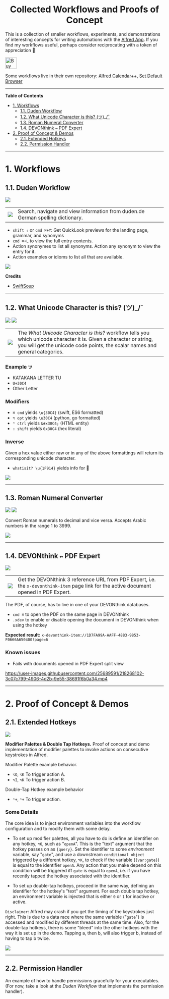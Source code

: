 <!-- # Collected Workflows &amp; Proofs of Concept  -->
<!-- omit from toc -->

<h1 align="center"></br>Collected Workflows and Proofs of Concept</h1>
<!--<p align="center">
<a href="#"><img src="https://img.shields.io/static/v1?style=for-the-badge&message=Alfred&color=5C1F87&logo=Alfred&logoColor=FFFFFF&label="></a>
</p>-->

This is a collection of smaller workflows, experiments, and demonstrations of interesting concepts for writing automations with the [Alfred App](https://www.alfredapp.com/workflows/). 
If you find my workflows useful, perhaps consider reciprocating with a token of appreciation 🤗   

<a href='https://ko-fi.com/G2G1IH7RR' target='_blank'><img height='36' style='border:0px;height:36px;' src='https://storage.ko-fi.com/cdn/kofi3.png?v=3' border='0' alt='Buy Me a Coffee at ko-fi.com' /></a>  

Some workflows live in their own repository: [Alfred Calendar++](https://github.com/zeitlings/alfred-calendar), [Set Default Browser](https://github.com/zeitlings/alfred-set-default-browser/)

---

**Table of Contents**

- [1. Workflows](#1-workflows)
  - [1.1. Duden Workflow](#11-duden-workflow)
  - [1.2. What Unicode Character is this? (ツ)\_/¯](#12-what-unicode-character-is-this-ツ_)
  - [1.3. Roman Numeral Converter](#13-roman-numeral-converter)
  - [1.4. DEVONthink `↔` PDF Expert](#14-devonthink--pdf-expert)
- [2. Proof of Concept \& Demos](#2-proof-of-concept--demos)
  - [2.1. Extended Hotkeys](#21-extended-hotkeys)
  - [2.2. Permission Handler](#22-permission-handler)

---

# 1. Workflows 

## 1.1. Duden Workflow

[![](https://img.shields.io/badge/download-v1.0.0-informational)](https://github.com/zeitlings/alfred-workflows/releases/tag/v1.0.0-dude)

<table> 
    <tr>
        <td>
            <img src="assets/icons/duden.png"> 
        </td>
        <td>
           Search, navigate and view information from duden.de German spelling dictionary. 
        </td>
    </tr>
</table>


- ` shift ⇧ ` or `cmd ⌘+Y`: Get QuickLook previews for the landing page, grammar, and synonyms
- `cmd ⌘+L` to view the full entry contents.
- Action synonymes to list all synonyms. Action any synonym to view the entry for it.
- Action examples or idioms to list all that are available.

![](assets/images/preview_duden.jpg)

**Credits**

- [SwiftSoup](https://github.com/scinfu/SwiftSoup)

---

## 1.2. What Unicode Character is this? (ツ)_/¯

[![](https://img.shields.io/badge/download-v2.0.1-informational)](https://github.com/zeitlings/alfred-workflows/releases/tag/v2.0.1-uni)
[![](https://img.shields.io/static/v1?message=WhatIsIt.swift&color=F05138&logo=Swift&logoColor=FFFFFF&label=Code)](/assets/code/WhatIsIt.swift)

<table> 
    <tr>
        <td>
            <img src="assets/icons/whatisit.png"> 
        </td>
        <td>
            The <i>What Unicode Character is this?</i> workflow tells you which unicode character it is. Given a character or string, you will get the unicode code points, the scalar names and general categories.
        </td>
    </tr>
</table>


### Example `ツ`

- KATAKANA LETTER TU
- `U+30C4`
- Other Letter

### Modifiers

- `⌘ cmd` yields `\u{30C4}` (swift, ES6 formatted)
- `⌥ opt` yields `\u30C4` (python, go formatted)
- `⌃ ctrl` yields `&#x30C4;` (HTML entity)
- `⇧ shift` yields `0x30C4` (hex literal)

### Inverse

Given a hex value either raw or in any of the above formattings will return its corresponding unicode character.
- `whatisit? \u{1F914}` yields info for 🤔


![](assets/images/preview_whatisit.jpg)


---

## 1.3. Roman Numeral Converter

[![](https://img.shields.io/badge/download-v1.0.0-informational)](https://github.com/zeitlings/alfred-workflows/releases/tag/v1.0.0-rn)
[![](https://img.shields.io/static/v1?message=RomanNumeral.swift&color=F05138&logo=Swift&logoColor=FFFFFF&label=Code)](/assets/code/RomanNumeral.swift)


Convert Roman numerals to decimal and vice versa. Accepts Arabic numbers in the range 1 to 3999.

![](assets/images/preview_roman.jpg)

---

## 1.4. DEVONthink `↔` PDF Expert


[![](https://img.shields.io/badge/download-v2.0.0-informational)](https://github.com/zeitlings/alfred-workflows/releases/tag/v2.0.0-xdev)


<table>
    <tr>
        <td>
            <img src="assets/icons/dt3pdf.png">
        </td>
        <td>
        	Get the DEVONthink 3 reference URL from PDF Expert, i.e. the <code>x-devonthink-item</code> page link for the active document opened in PDF Expert.
        </td>
    </tr>
</table>


The PDF, of course, has to live in one of your DEVONthink databases. 
- `cmd ⌘` to open the PDF on the same page in DEVONthink
- `.xdev` to enable or disable opening the document in DEVONthink when using the hotkey

**Expected result:** `x-devonthink-item://1D7FA99A-AAFF-4883-9853-F0666A650400?page=6`

### Known issues

- Fails with documents opened in PDF Expert split view



https://user-images.githubusercontent.com/25689591/218268102-3c07c799-4906-4d2b-9e55-38691f6b0a34.mp4


<!-- https://user-images.githubusercontent.com/25689591/216837085-fa114af5-ab98-4c1c-a866-a44725b4578a.mp4 -->

<!--
<details>
  <summary>Expand to watch a preview 👓</summary>

  https://user-images.githubusercontent.com/25689591/216837085-fa114af5-ab98-4c1c-a866-a44725b4578a.mp4

</details>    
-->

---

# 2. Proof of Concept & Demos

<!-- ![WIP](https://img.shields.io/static/v1?style=for-the-badge&message=WIP&color=F00&logo=Alfred&logoColor=FFFFFF&label=) -->

## 2.1. Extended Hotkeys


<a href="https://github.com/zeitlings/alfred-workflows/releases/tag/v0.0.1-eh"><img src="https://img.shields.io/badge/download-v0.0.1-informational"></a>

__Modifier Palettes & Double Tap Hotkeys.__ Proof of concept and demo implementation of modifier palettes to invoke actions on consecutive keystrokes in Alfred.

Modifier Palette example behavior. 
- `⌥O`, `⌥K` To trigger action A.  
- `⌥I`, `⌥K` To trigger action B.

Double-Tap Hotkey example behavior  
- `⌃+`, `⌃+` To trigger action.

### Some Details

The core idea is to inject environment variables into the workflow configuration and to modify them with some delay.


- To set up modifier palettes, all you have to do is define an identifier on any hotkey, `⌥O`, such as "`openA`". This is the "text" argument that the hotkey passes on as `{query}`. Set the identifier to some *environment* variable, say "`gate`", and use a downstream `conditional object` triggered by a different hotkey, `⌥K`, to check if the variable (`{var:gate}`) is equal to the identifier `openA`. Any action that you make depend on this condition will be triggered iff `gate` is equal to `openA`, i.e. if you have recently tapped the hotkey associated with the identifier.

- To set up double-tap hotkeys, proceed in the same way, defining an identifier for the hotkey's "text" argument. For each double tap hotkey, an environment variable is injected that is either `0` or `1` for inactive or active. 
	

`Disclaimer`: Alfred may crash if you get the timing of the keystrokes just right. This is due to a data race where the same variable ("`gate`") is accessed and modified by different threads at the same time. Also, for the double-tap hotkeys, there is some "bleed" into the other hotkeys with the way it is set up in the demo. Tapping a, then b, will also trigger b, instead of having to tap b twice.

![](assets/images/preview_extended.jpg)


---

## 2.2. Permission Handler 

An example of how to handle permissions gracefully for your executables. (For now, take a look at the *Duden Workflow* that implements the permission handler).

